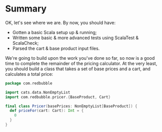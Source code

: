 # Summary

OK, let's see where we are. By now, you should have:

* Gotten a basic Scala setup up & running;
* Written some basic & more advanced tests using ScalaTest & ScalaCheck;
* Parsed the cart & base product input files.

We're going to build upon the work you've done so far, so now is a good time to complete the remainder of the pricing calculator. At the very least, you should build a class that takes a set of base prices and a cart, and calculates a total price:

```scala
package com.redbubble

import cats.data.NonEmptyList
import com.redbubble.pricer.{BaseProduct, Cart}

final class Pricer(basePrices: NonEmptyList[BaseProduct]) {
  def priceFor(cart: Cart): Int = {
    0
  }
}
```
